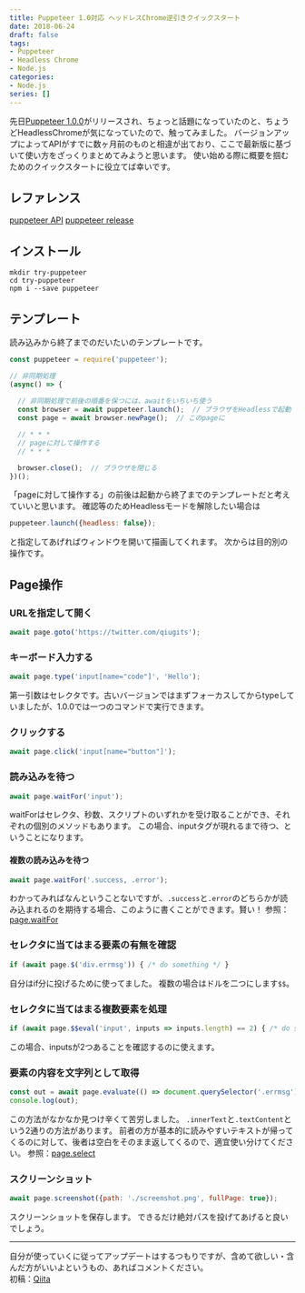 ```yaml
---
title: Puppeteer 1.0対応 ヘッドレスChrome逆引きクイックスタート
date: 2018-06-24
draft: false
tags: 
- Puppeteer
- Headless Chrome
- Node.js
categories:
- Node.js
series: []
---
```

先日[Puppeteer 1.0.0][Puppeteer]がリリースされ、ちょっと話題になっていたのと、ちょうどHeadlessChromeが気になっていたので、触ってみました。
バージョンアップによってAPIがすでに数ヶ月前のものと相違が出ており、ここで最新版に基づいて使い方をざっくりまとめてみようと思います。
使い始める際に概要を掴むためのクイックスタートに役立てば幸いです。

## レファレンス
[puppeteer API][puppeteer API]
[puppeteer release][puppeteer release]


## インストール
```shell
mkdir try-puppeteer
cd try-puppeteer
npm i --save puppeteer
```

## テンプレート
読み込みから終了までのだいたいのテンプレートです。

```js
const puppeteer = require('puppeteer');

// 非同期処理
(async() => {
  
  // 非同期処理で前後の順番を保つには、awaitをいちいち使う
  const browser = await puppeteer.launch();  // ブラウザをHeadlessで起動
  const page = await browser.newPage();  // このpageに

  // * * *
  // pageに対して操作する
  // * * *

  browser.close();  // ブラウザを閉じる
})();
```
「pageに対して操作する」の前後は起動から終了までのテンプレートだと考えていいと思います。
確認等のためHeadlessモードを解除したい場合は

```js
puppeteer.launch({headless: false});
```
と指定してあげればウィンドウを開いて描画してくれます。
次からは目的別の操作です。

## Page操作

### URLを指定して開く
```javascript
await page.goto('https://twitter.com/qiugits');
```

### キーボード入力する
```javascript
await page.type('input[name="code"]', 'Hello');
```
第一引数はセレクタです。古いバージョンではまずフォーカスしてからtypeしていましたが、1.0.0では一つのコマンドで実行できます。

### クリックする
```javascript
await page.click('input[name="button"]');
```

### 読み込みを待つ
```javascript
await page.waitFor('input');
```
waitForはセレクタ、秒数、スクリプトのいずれかを受け取ることができ、それぞれの個別のメソッドもあります。
この場合、inputタグが現れるまで待つ、ということになります。

#### 複数の読み込みを待つ
```javascript
await page.waitFor('.success, .error');
```
わかってみればなんということないですが、`.success`と`.error`のどちらかが読み込まれるのを期待する場合、このように書くことができます。賢い！
参照：[page.waitFor](https://github.com/GoogleChrome/puppeteer/issues/709)

### セレクタに当てはまる要素の有無を確認
```javascript
if (await page.$('div.errmsg')) { /* do something */ }
```
自分はif分に投げるために使ってました。
複数の場合はドルを二つにします`$$`。

### セレクタに当てはまる複数要素を処理
```javascript
if (await page.$$eval('input', inputs => inputs.length) == 2) { /* do something */ }
```
この場合、inputsが2つあることを確認するのに使えます。

### 要素の内容を文字列として取得
```javascript
const out = await page.evaluate(() => document.querySelector('.errmsg').innerText);
console.log(out);
```
この方法がなかなか見つけ辛くて苦労しました。
`.innerText`と`.textContent`という2通りの方法があります。
前者の方が基本的に読みやすいテキストが帰ってくるのに対して、後者は空白をそのまま返してくるので、適宜使い分けてください。
参照：[page.select](https://github.com/GoogleChrome/puppeteer/issues/489)

### スクリーンショット
```javascript
await page.screenshot({path: './screenshot.png', fullPage: true});
```
スクリーンショットを保存します。
できるだけ絶対パスを投げてあげると良いでしょう。

---
自分が使っていくに従ってアップデートはするつもりですが、含めて欲しい・含んだ方がいいよというもの、あればコメントください。  
初稿：[Qiita](https://qiita.com/qiugits/items/ad1e2de07237ced141c4)



[Puppeteer]: https://github.com/GoogleChrome/puppeteer
[puppeteer API]: https://github.com/GoogleChrome/puppeteer/blob/master/docs/api.md#pageselectselector-values
[puppeteer release]: https://github.com/GoogleChrome/puppeteer/releases
